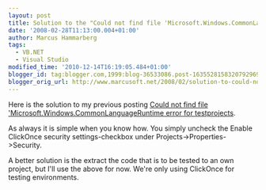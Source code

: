 ```yaml
---
layout: post
title: Solution to the "Could not find file 'Microsoft.Windows.CommonLanguageRuntime error" for testprojects
date: '2008-02-28T11:13:00.004+01:00'
author: Marcus Hammarberg
tags:
  - VB.NET
  - Visual Studio
modified_time: '2010-12-14T16:19:05.484+01:00'
blogger_id: tag:blogger.com,1999:blog-36533086.post-1635528158320792969
blogger_orig_url: http://www.marcusoft.net/2008/02/solution-to-could-not-find-file.html
---
```


Here is the solution to my previous posting [Could not find file
'Microsoft.Windows.CommonLanguageRuntime error for
testprojects](http://marcushammarberg.blogspot.com/2008/02/could-not-find-file-microsoftwindowscom.html).

As always it is simple when you know how. You simply uncheck the Enable
ClickOnce security settings-checkbox under
Projects-\>Properties-\>Security.

A better solution is the extract the code that is to be tested to an own
project, but I'll use the above for now. We're
only using ClickOnce for testing environments.
